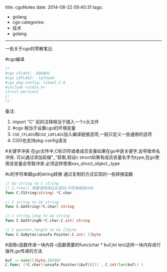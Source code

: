 title: cgoNotes
date: 2014-08-22 09:40:31
tags: 
- golang
- cgo
categories: 
- 技术
- golang
---

一些关于cgo的零散笔记.

#cgo编译
```go
/*
#cgo CFLAGS: -DDEBUG
#cgo LDFLAGS: -lpthead
#cgo pkg-config: libxml-2.0
#include <stdio.h>
struct persion{
};
*/
```
备注:

1. import "C" 前的注释相当于插入一个c头文件
2. \#cgo 相当于设置cgo的环境变量
3. `CGO_CFLAGS`和`CGO_LDFLAGS`加入编译链接选项,一般只定义一些通用的选项
4. CGO也支持pkg-config语法

#关键字冲突
在go文件中,C标识符或者成员变量如果在go中是关键字,会导致命名冲突.
可以通过添加前缀"_"获取,假设c struct如果有成员变量名字为type,在go使用该变量会导致冲突
必须这样使用xxx_struct_object._type

#c的字符串跟go的string转换
通过复制的方式实现的一些转换函数
```go
// Go string to C string
// C.free() 需要调用保证生成的c字符串释放内存
func C.CString(string) *C.char
 
// C string to Go string
func C.GoString(*C.char) string
  
// C string,leng to Go string
func C.GoStringN(*C.char,C.int) string
   
// C pointer,length to Go []byte
func C.GoBytes(unsafe.Pointer,C.int) []byte
```

#调用c函数传递一块内存
c函数需要的func(char * buf,int len)这样一块内存进行操作,go传递的方法
```go
buf := make([]byte,10240)
C.func( (*C.char)(unsafe.Pointer(&buf[0])) , C.int(len(buf)) )
```
